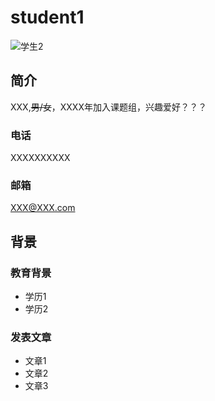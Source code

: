 # student1
![学生2](https://img0.baidu.com/it/u=1199350706,276432319&fm=253&fmt=auto&app=138&f=JPEG?w=500&h=526)
## 简介
XXX,~~男/女~~，XXXX年加入课题组，兴趣爱好？？？
### 电话
XXXXXXXXXX
### 邮箱
XXX@XXX.com
## 背景
### 教育背景
* 学历1
* 学历2
### 发表文章
* 文章1
* 文章2
* 文章3
